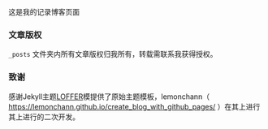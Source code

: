 这是我的记录博客页面

### 文章版权

`_posts` 文件夹内所有文章版权归我所有，转载需联系我获得授权。

### 致谢

感谢Jekyll主题[LOFFER](https://fromendworld.github.io/LOFFER/)模提供了原始主题模板，lemonchann（ https://lemonchann.github.io/create_blog_with_github_pages/ ）在其上进行其上进行的二次开发。

